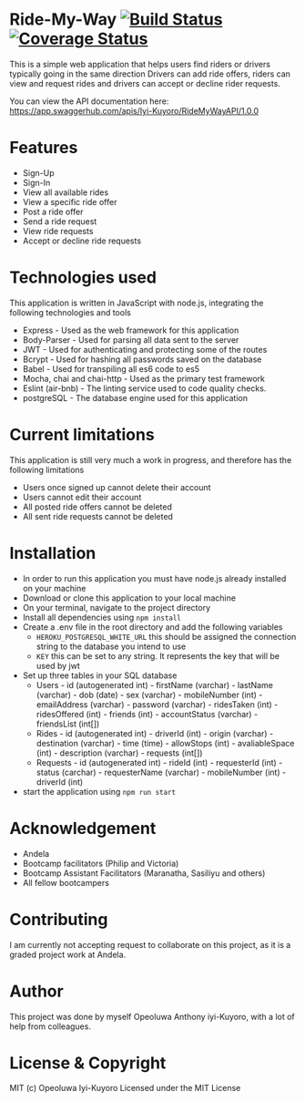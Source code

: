 # Ride-My-Way  [![Build Status](https://travis-ci.org/IyiKuyoro/Ride-My-Way.svg?branch=Develop)](https://travis-ci.org/IyiKuyoro/Ride-My-Way) [![Coverage Status](https://coveralls.io/repos/github/IyiKuyoro/Ride-My-Way/badge.svg?branch=develop)](https://coveralls.io/github/IyiKuyoro/Ride-My-Way?branch=develop)
This is a simple web application that helps users find riders or drivers typically going in the same direction
Drivers can add ride offers, riders can view and request rides and drivers can accept or decline rider requests.

You can view the API documentation here: https://app.swaggerhub.com/apis/Iyi-Kuyoro/RideMyWayAPI/1.0.0

# Features
  * Sign-Up
  * Sign-In
  * View all available rides
  * View a specific ride offer
  * Post a ride offer
  * Send a ride request
  * View ride requests
  * Accept or decline ride requests
  
 # Technologies used
 This application is written in JavaScript with node.js, integrating the following technologies and tools
  * Express - Used as the web framework for this application
  * Body-Parser - Used for parsing all data sent to the server
  * JWT - Used for authenticating and protecting some of the routes
  * Bcrypt - Used for hashing all passwords saved on the database
  * Babel - Used for transpiling all es6 code to es5
  * Mocha, chai and chai-http - Used as the primary test framework
  * Eslint (air-bnb) - The linting service used to code quality checks.
  * postgreSQL - The database engine used for this application
  
 # Current limitations
 This application is still very much a work in progress, and therefore has the following limitations
  * Users once signed up cannot delete their account
  * Users cannot edit their account
  * All posted ride offers cannot be deleted
  * All sent ride requests cannot be deleted
  
# Installation
  * In order to run this application you must have node.js already installed on your machine
  * Download or clone this application to your local machine
  * On your terminal, navigate to the project directory
  * Install all dependencies using `npm install`
  * Create a .env file in the root directory and add the following variables
    * `HEROKU_POSTGRESQL_WHITE_URL` this should be assigned the connection string to the database you intend to use
    * `KEY` this can be set to any string. It represents the key that will be used by jwt
  * Set up three tables in your SQL database
    * Users - id (autogenerated int)
            - firstName (varchar)
            - lastName (varchar)
            - dob (date)
            - sex (varchar)
            - mobileNumber (int)
            - emailAddress (varchar)
            - password (varchar)
            - ridesTaken (int)
            - ridesOffered (int)
            - friends (int)
            - accountStatus (varchar)
            - friendsList (int[])
    * Rides - id (autogenerated int)
            - driverId (int)
            - origin (varchar)
            - destination (varchar)
            - time (time)
            - allowStops (int)
            - avaliableSpace (int)
            - description (varchar)
            - requests (int[])
    * Requests - id (autogenerated int)
               - rideId (int)
               - requesterId (int)
               - status (carchar)
               - requesterName (varchar)
               - mobileNumber (int)
               - driverId (int)
  * start the application using `npm run start`
# Acknowledgement
  * Andela
  * Bootcamp facilitators (Philip and Victoria)
  * Bootcamp Assistant Facilitators (Maranatha, Sasiliyu and others)
  * All fellow bootcampers
# Contributing
I am currently not accepting request to collaborate on this project, as it is a graded project work at Andela.
# Author
This project was done by myself Opeoluwa Anthony iyi-Kuyoro, with a lot of help from colleagues.
# License & Copyright
MIT (c) Opeoluwa Iyi-Kuyoro
Licensed under the MIT License
